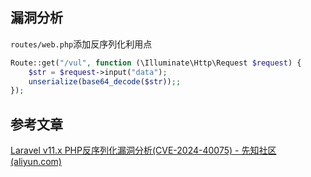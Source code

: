 

## 漏洞分析
`routes/web.php`添加反序列化利用点

```PHP
Route::get("/vul", function (\Illuminate\Http\Request $request) {  
    $str = $request->input("data");  
    unserialize(base64_decode($str));;  
});
```

## 参考文章
[Laravel v11.x PHP反序列化漏洞分析(CVE-2024-40075) - 先知社区 (aliyun.com)](https://xz.aliyun.com/t/15127?u_atoken=17d9b39bbb694baa47c8b8374fab155f&u_asig=1a0c399b17288961834678098e00a0)